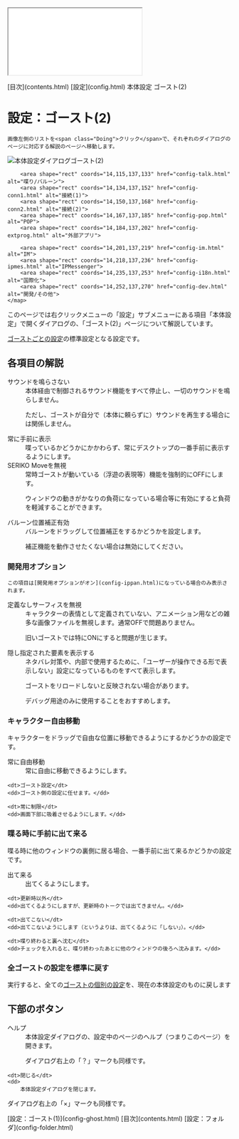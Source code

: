 <?xml version="1.0" encoding="UTF-8"?>
<!DOCTYPE.html PUBLIC "-//W3C//DTD XHTML 1.0 Frameset//EN" "http://www.w3.org/TR/.htmll1/DTD/.html1-frameset.dtd">
<html xmlns="http://www.w3.org/1999/xhtml" lang="ja" xml:lang="ja">
<head>
  <meta http-equiv="content-type" content="text/html; charset=UTF-8" />
  <meta http-equiv="content-style-type" content="text/css" />
  <title>設定：ゴースト(2)</title>
  <link rel="stylesheet" type="text/css" href="about.css" />
</head>
<body>
<div id="sidebar">
	<iframe src="contents.html" name="sidebar">
		フレーム非対応の環境では以下の目次ページからご覧ください。

[目次](contents.html)
	</iframe>
</div>
<div id="text">
<div id="breadcrumb">
	<span class="Upper">[目次](contents.html)</span>
	<span class="Upper">[設定](config.html)</span>
	<span class="Upper">本体設定</span>
	ゴースト(2)
</div>
<!-------------------------------------------------------------------------------------------------------------------------------->

# 設定：ゴースト(2)

	画像左側のリストを<span class="Doing">クリック</span>で、それぞれのダイアログのページに対応する解説のページへ移動します。

![本体設定ダイアログゴースト(2)](image/config-ghost2/0.png)
	<map name="configdialog" id="configdialog">
		<area shape="rect" coords="14,31,137,46" href="config-ippan.html" alt="一般">
		<area shape="rect" coords="14,47,137,66" href="config-ghost.html" alt="ゴースト(1)">
		<area shape="rect" coords="14,66,137,82" href="config-ghost2.html" alt="ゴースト(2)">
		<area shape="rect" coords="14,82,137,98" href="config-folder.html" alt="フォルダ">
		<area shape="rect" coords="14,98,137,114" href="config-disp.html" alt="表示">

		<area shape="rect" coords="14,115,137,133" href="config-talk.html" alt="喋り/バルーン">
		<area shape="rect" coords="14,134,137,152" href="config-conn1.html" alt="接続(1)">
		<area shape="rect" coords="14,150,137,168" href="config-conn2.html" alt="接続(2)">
		<area shape="rect" coords="14,167,137,185" href="config-pop.html" alt="POP">
		<area shape="rect" coords="14,184,137,202" href="config-extprog.html" alt="外部アプリ">

		<area shape="rect" coords="14,201,137,219" href="config-im.html" alt="IM">
		<area shape="rect" coords="14,218,137,236" href="config-ipmes.html" alt="IPMessenger">
		<area shape="rect" coords="14,235,137,253" href="config-i18n.html" alt="国際化">
		<area shape="rect" coords="14,252,137,270" href="config-dev.html" alt="開発/その他">
	</map>

このページでは右クリックメニューの「設定」サブメニューにある項目「本体設定」で開くダイアログの、「ゴースト(2)」ページについて解説しています。

[ゴーストごとの設定](config-ghost2.html)の標準設定となる設定です。

## 各項目の解説

<dl>
   <dt>サウンドを鳴らさない</dt>
   <dd>
      本体経由で制御されるサウンド機能をすべて停止し、一切のサウンドを鳴らしません。

ただし、ゴーストが自分で（本体に頼らずに）サウンドを再生する場合には関係しません。
   </dd>

   <dt>常に手前に表示</dt>
   <dd>
      喋っているかどうかにかかわらず、常にデスクトップの一番手前に表示するようにします。
   </dd>

   <dt>SERIKO Moveを無視</dt>
   <dd>
      常時ゴーストが動いている（浮遊の表現等）機能を強制的にOFFにします。

ウィンドウの動きがかなりの負荷になっている場合等に有効にすると負荷を軽減することができます。
   </dd>

   <dt>バルーン位置補正有効</dt>
   <dd>
      バルーンを<span class="Doing">ドラッグ</span>して位置補正をするかどうかを設定します。

補正機能を動作させたくない場合は無効にしてください。
   </dd>
</dl>

### 開発用オプション

	この項目は[開発用オプションがオン](config-ippan.html)になっている場合のみ表示されます。

<dl>
   <dt>定義なしサーフィスを無視</dt>
   <dd>
   キャラクターの表情として定義されていない、アニメーション用などの雑多な画像ファイルを無視します。通常OFFで問題ありません。

旧いゴーストでは特にONにすると問題が生じます。
   </dd>

   <dt>隠し指定された要素を表示する</dt>
   <dd>
   ネタバレ対策や、内部で使用するために、「ユーザーが操作できる形で表示しない」設定になっているものをすべて表示します。

ゴーストをリロードしないと反映されない場合があります。

デバッグ用途のみに使用することをおすすめします。 
   </dd>
</dl>

### キャラクター自由移動

キャラクターを<span class="Doing">ドラッグ</span>で自由な位置に移動できるようにするかどうかの設定です。

<dl>
	<dt>常に自由移動</dt>
	<dd>常に自由に移動できるようにします。</dd>

	<dt>ゴースト設定</dt>
	<dd>ゴースト側の設定に任せます。</dd>

	<dt>常に制限</dt>
	<dd>画面下部に吸着させるようにします。</dd>
</dl>

### 喋る時に手前に出て来る

喋る時に他のウィンドウの裏側に居る場合、一番手前に出て来るかどうかの設定です。

<dl>
	<dt>出て来る</dt>
	<dd>出てくるようにします。</dd>

	<dt>更新時以外</dt>
	<dd>出てくるようにしますが、更新時のトークでは出てきません。</dd>

	<dt>出てこない</dt>
	<dd>出てこないようにします（というよりは、出てくるように「しない」）。</dd>

	<dt>喋り終わると裏へ沈む</dt>
	<dd>チェックを入れると、喋り終わったあとに他のウィンドウの後ろへ沈みます。</dd>
</dl>

### 全ゴーストの設定を標準に戻す

実行すると、全ての[ゴーストの個別の設定](config-eachghost.html)を、現在の本体設定のものに戻します

## 下部のボタン

<dl>
	<dt>ヘルプ</dt>
	<dd>
		本体設定ダイアログの、設定中のページのヘルプ（つまりこのページ）を開きます。

ダイアログ右上の「？」マークも同様です。
	</dd>

	<dt>閉じる</dt>
	<dd>
		本体設定ダイアログを閉じます。

ダイアログ右上の「×」マークも同様です。
	</dd>
</dl>

<!-------------------------------------------------------------------------------------------------------------------------------->
<div id="navigation">
	<span class="Prev">[設定：ゴースト(1)](config-ghost.html)</span>
	<span class="Return">[目次](contents.html)</span>
	<span class="Next">[設定：フォルダ](config-folder.html)</span>
</div>
</div>
</body>
</html>